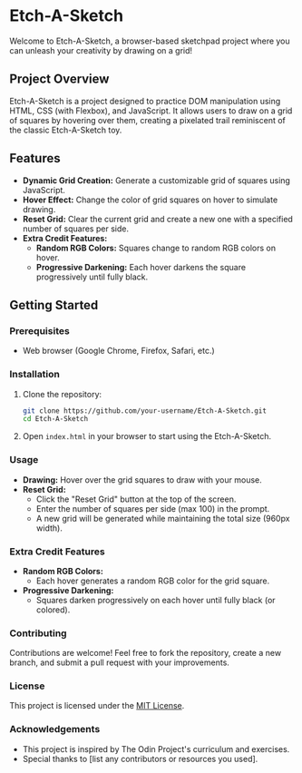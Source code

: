 # Etch-A-Sketch

Welcome to Etch-A-Sketch, a browser-based sketchpad project where you can unleash your creativity by drawing on a grid!

## Project Overview

Etch-A-Sketch is a project designed to practice DOM manipulation using HTML, CSS (with Flexbox), and JavaScript. It allows users to draw on a grid of squares by hovering over them, creating a pixelated trail reminiscent of the classic Etch-A-Sketch toy.

## Features

- **Dynamic Grid Creation:** Generate a customizable grid of squares using JavaScript.
- **Hover Effect:** Change the color of grid squares on hover to simulate drawing.
- **Reset Grid:** Clear the current grid and create a new one with a specified number of squares per side.
- **Extra Credit Features:**
  - **Random RGB Colors:** Squares change to random RGB colors on hover.
  - **Progressive Darkening:** Each hover darkens the square progressively until fully black.

## Getting Started

### Prerequisites

- Web browser (Google Chrome, Firefox, Safari, etc.)

### Installation

1. Clone the repository:

   ```bash
   git clone https://github.com/your-username/Etch-A-Sketch.git
   cd Etch-A-Sketch
   ```

2. Open `index.html` in your browser to start using the Etch-A-Sketch.

### Usage

- **Drawing:** Hover over the grid squares to draw with your mouse.
- **Reset Grid:**
  - Click the "Reset Grid" button at the top of the screen.
  - Enter the number of squares per side (max 100) in the prompt.
  - A new grid will be generated while maintaining the total size (960px width).

### Extra Credit Features

- **Random RGB Colors:**
  - Each hover generates a random RGB color for the grid square.
- **Progressive Darkening:**
  - Squares darken progressively on each hover until fully black (or colored).

### Contributing

Contributions are welcome! Feel free to fork the repository, create a new branch, and submit a pull request with your improvements.

### License

This project is licensed under the [MIT License](link-to-license).

### Acknowledgements

- This project is inspired by The Odin Project's curriculum and exercises.
- Special thanks to [list any contributors or resources you used].